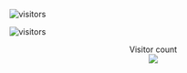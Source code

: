 ![visitors](https://visitor-badge.glitch.me/badge?page_id=Sankhadip-Roy&left_color=green&right_color=red)

![visitors](https://visitor-badge.laobi.icu/badge?page_id=Sankhadip-Roy.Sankhadip-Roy)
<p align="center"> 
  Visitor count<br>
  <img src="https://profile-counter.glitch.me/Sankhadip-Roy/count.svg" />
</p>
